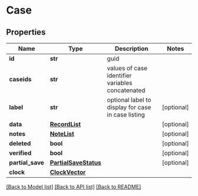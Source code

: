 # Case

## Properties
Name | Type | Description | Notes
------------ | ------------- | ------------- | -------------
**id** | **str** | guid | 
**caseids** | **str** | values of case identifier variables concatenated | 
**label** | **str** | optional label to display for case in case listing | [optional] 
**data** | [**RecordList**](RecordList.md) |  | [optional] 
**notes** | [**NoteList**](NoteList.md) |  | [optional] 
**deleted** | **bool** |  | [optional] 
**verified** | **bool** |  | [optional] 
**partial_save** | [**PartialSaveStatus**](PartialSaveStatus.md) |  | [optional] 
**clock** | [**ClockVector**](ClockVector.md) |  | 

[[Back to Model list]](../README.md#documentation-for-models) [[Back to API list]](../README.md#documentation-for-api-endpoints) [[Back to README]](../README.md)



